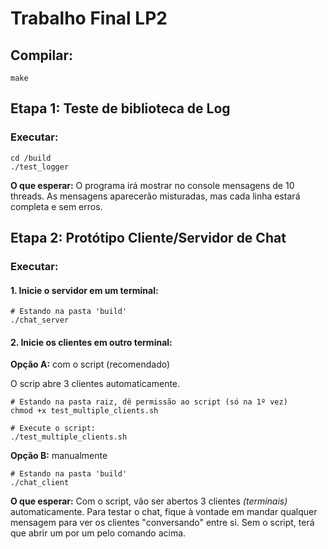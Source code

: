 # Trabalho Final LP2

## Compilar:
```
make
```

## Etapa 1: Teste de biblioteca de Log

### Executar:
```
cd /build
./test_logger
```
**O que esperar:**
O programa irá mostrar no console mensagens de 10 threads.
As mensagens aparecerão misturadas, mas cada linha estará completa e sem erros.

## Etapa 2: Protótipo Cliente/Servidor de Chat

### Executar:

#### 1. Inicie o servidor em um terminal:
```
# Estando na pasta 'build'
./chat_server
```

#### 2. Inicie os clientes em outro terminal:

**Opção A:** com o script (recomendado)

O scrip abre 3 clientes automaticamente.
```
# Estando na pasta raiz, dê permissão ao script (só na 1º vez)
chmod +x test_multiple_clients.sh

# Execute o script:
./test_multiple_clients.sh
```
**Opção B:** manualmente
```
# Estando na pasta 'build'
./chat_client
```

**O que esperar:** Com o script, vão ser abertos 3 clientes *(terminais)* automaticamente. Para testar o chat, fique à vontade em mandar qualquer mensagem para ver os clientes "conversando" entre si. Sem o script, terá que abrir um por um pelo comando acima.